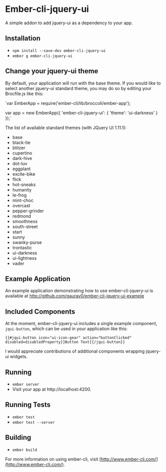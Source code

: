# Ember-cli-jquery-ui

A simple addon to add jquery-ui as a dependency to your app.

## Installation

* `npm install --save-dev ember-cli-jquery-ui`
* `ember g ember-cli-jquery-ui`

## Change your jquery-ui theme

By default, your application will run with the base theme. If you would like to select another jquery-ui standard theme,
you may do so by editing your Brocfile.js like this:

`var EmberApp = require('ember-cli/lib/broccoli/ember-app');

 var app = new EmberApp({
     'ember-cli-jquery-ui': {
         'theme': 'ui-darkness'
     }
 });`
 
The list of available standard themes (with JQuery UI 1.11.1):

* base
* black-tie
* blitzer
* cupertino
* dark-hive
* dot-luv
* eggplant
* excite-bike
* flick
* hot-sneaks
* humanity
* le-frog
* mint-choc
* overcast
* pepper-grinder
* redmond
* smoothness
* south-street
* start
* sunny
* swanky-purse
* trontastic
* ui-darkness
* ui-lightness
* vader

## Example Application

An example application demonstrating how to use ember-cli-jquery-ui is available at
http://github.com/gaurav0/ember-cli-jquery-ui-example

## Included Components

At the moment, ember-cli-jquery-ui includes a single example component, `jqui-button`,
which can be used in your application like this:

`{{#jqui-button icon="ui-icon-gear" action="buttonClicked" disabled=disabledProperty}}Button Text{{/jqui-button}}`

I would appreciate contributions of additional components wrapping jquery-ui widgets.

## Running

* `ember server`
* Visit your app at http://localhost:4200.

## Running Tests

* `ember test`
* `ember test --server`

## Building

* `ember build`

For more information on using ember-cli, visit [http://www.ember-cli.com/](http://www.ember-cli.com/).
